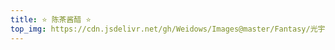 ```yaml
---
title: ⭐ 陈茶酱醋 ⭐
top_img: https://cdn.jsdelivr.net/gh/Weidows/Images@master/Fantasy/光宇科景/77.jpeg
---
```


<!--
 * @Author: Weidows
 * @Date: 2020-08-25 11:15:06
 * @LastEditors: Weidows
 * @LastEditTime: 2020-12-06 21:28:16
 * @FilePath: \Weidowsd:\Game\Demo\Github\Blog-private\source\artitalk\older_artitalk.md
-->

<script type="text/javascript" src="https://unpkg.com/artitalk"></script>
<div id="artitalk_main"></div>
<script>
new Artitalk({
  appId: '59PUYYpBs2LNsOauC9biCHyC-MdYXbMMI',
  appKey: 'VhGVeGTSwpl4XYNamiRXwWKI',
  pageSize: 10,
  shuoPla: 'Weidows想说点啥..',
  motion: 1, //加载动画
  atComment: 1, //评论
  avatarPla: 'https://cdn.jsdelivr.net/gh/Weidows/Images@master/img/Avatar/avatar.jpg',
  // bgImg: '',
})
</script>
